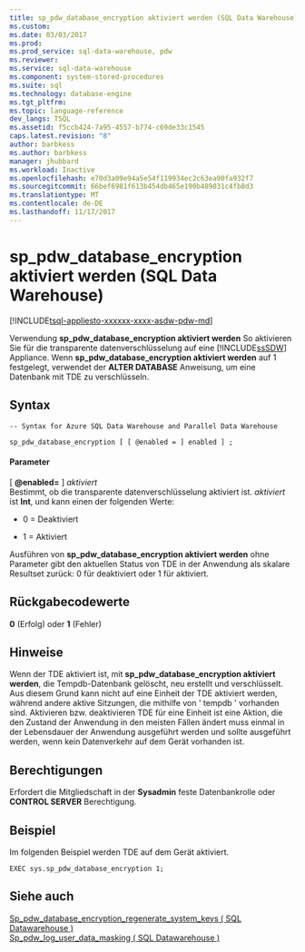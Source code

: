 ```yaml
---
title: sp_pdw_database_encryption aktiviert werden (SQL Data Warehouse) | Microsoft Docs
ms.custom: 
ms.date: 03/03/2017
ms.prod: 
ms.prod_service: sql-data-warehouse, pdw
ms.reviewer: 
ms.service: sql-data-warehouse
ms.component: system-stored-procedures
ms.suite: sql
ms.technology: database-engine
ms.tgt_pltfrm: 
ms.topic: language-reference
dev_langs: TSQL
ms.assetid: f5ccb424-7a95-4557-b774-c69de33c1545
caps.latest.revision: "8"
author: barbkess
ms.author: barbkess
manager: jhubbard
ms.workload: Inactive
ms.openlocfilehash: e70d3a09e94a5e54f119934ec2c63ea90fa932f7
ms.sourcegitcommit: 66bef6981f613b454db465e190b489031c4fb8d3
ms.translationtype: MT
ms.contentlocale: de-DE
ms.lasthandoff: 11/17/2017
---
```

# <a name="sppdwdatabaseencryption-sql-data-warehouse"></a>sp_pdw_database_encryption aktiviert werden (SQL Data Warehouse)
[!INCLUDE[tsql-appliesto-xxxxxx-xxxx-asdw-pdw-md](../../includes/tsql-appliesto-xxxxxx-xxxx-asdw-pdw-md.md)]

  Verwendung **sp_pdw_database_encryption aktiviert werden** So aktivieren Sie für die transparente datenverschlüsselung auf eine [!INCLUDE[ssSDW](../../includes/sssdw-md.md)] Appliance. Wenn **sp_pdw_database_encryption aktiviert werden** auf 1 festgelegt, verwendet der **ALTER DATABASE** Anweisung, um eine Datenbank mit TDE zu verschlüsseln.  
  
## <a name="syntax"></a>Syntax  
  
```tsql  
-- Syntax for Azure SQL Data Warehouse and Parallel Data Warehouse  
  
sp_pdw_database_encryption [ [ @enabled = ] enabled ] ;  
```  
  
#### <a name="parameters"></a>Parameter  
 [  **@enabled=** ] *aktiviert*  
 Bestimmt, ob die transparente datenverschlüsselung aktiviert ist. *aktiviert* ist **Int**, und kann einen der folgenden Werte:  
  
-   0 = Deaktiviert  
  
-   1 = Aktiviert  
  
 Ausführen von **sp_pdw_database_encryption aktiviert werden** ohne Parameter gibt den aktuellen Status von TDE in der Anwendung als skalare Resultset zurück: 0 für deaktiviert oder 1 für aktiviert.  
  
## <a name="return-code-values"></a>Rückgabecodewerte  
 **0** (Erfolg) oder **1** (Fehler)  
  
## <a name="remarks"></a>Hinweise  
 Wenn der TDE aktiviert ist, mit **sp_pdw_database_encryption aktiviert werden**, die Tempdb-Datenbank gelöscht, neu erstellt und verschlüsselt. Aus diesem Grund kann nicht auf eine Einheit der TDE aktiviert werden, während andere aktive Sitzungen, die mithilfe von ' tempdb ' vorhanden sind. Aktivieren bzw. deaktivieren TDE für eine Einheit ist eine Aktion, die den Zustand der Anwendung in den meisten Fällen ändert muss einmal in der Lebensdauer der Anwendung ausgeführt werden und sollte ausgeführt werden, wenn kein Datenverkehr auf dem Gerät vorhanden ist.  
  
## <a name="permissions"></a>Berechtigungen  
 Erfordert die Mitgliedschaft in der **Sysadmin** feste Datenbankrolle oder **CONTROL SERVER** Berechtigung.  
  
## <a name="example"></a>Beispiel  
 Im folgenden Beispiel werden TDE auf dem Gerät aktiviert.  
  
```tsql  
EXEC sys.sp_pdw_database_encryption 1;  
```  
  
## <a name="see-also"></a>Siehe auch  
 [Sp_pdw_database_encryption_regenerate_system_keys &#40; SQL Datawarehouse &#41;](../../relational-databases/system-stored-procedures/sp-pdw-database-encryption-regenerate-system-keys-sql-data-warehouse.md)   
 [Sp_pdw_log_user_data_masking &#40; SQL Datawarehouse &#41;](../../relational-databases/system-stored-procedures/sp-pdw-log-user-data-masking-sql-data-warehouse.md)  
  
  
